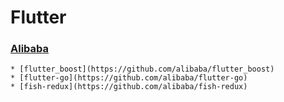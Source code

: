 # Flutter

### [Alibaba](https://github.com/alibaba)

    * [flutter_boost](https://github.com/alibaba/flutter_boost)
    * [flutter-go](https://github.com/alibaba/flutter-go)
    * [fish-redux](https://github.com/alibaba/fish-redux)
